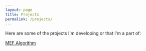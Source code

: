 ```yaml
---
layout: page
title: Projects
permalink: /projects/
---
```


Here are some of the projects I'm developing or that I'm a part of:

[MEF Algorithm](MEF)
